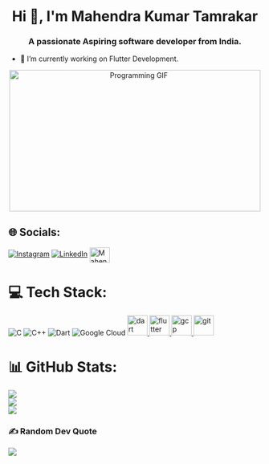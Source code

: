 <h1 align="center">Hi 👋, I'm Mahendra Kumar Tamrakar</h1>
<h3 align="center">A passionate Aspiring software developer from India.</h3>

- 🔭 I’m currently working on Flutter Development.

<div style="text-align: center;">
    <img src="https://media0.giphy.com/media/v1.Y2lkPTc5MGI3NjExbGIzZG96eWZ2YTc5c3B1cWNrbDI0NHJqZXB5czBuaWt6OHRhaWRsayZlcD12MV9pbnRlcm5hbF9naWZfYnlfaWQmY3Q9Zw/13HgwGsXF0aiGY/giphy.gif" alt="Programming GIF" style="width: 500px; height: 281.25px; opacity: 1;">
</div>


## 🌐 Socials:
[![Instagram](https://img.shields.io/badge/Instagram-%23E4405F.svg?logo=Instagram&logoColor=white)](https://instagram.com/_mahendra_tamrakar_) [![LinkedIn](https://img.shields.io/badge/LinkedIn-%230077B5.svg?logo=linkedin&logoColor=white)](https://linkedin.com/in/mahendratamrakar) 
<a href="https://www.leetcode.com/MahendraTamrakar" target="blank"><img align="center" src="https://raw.githubusercontent.com/rahuldkjain/github-profile-readme-generator/master/src/images/icons/Social/leet-code.svg" alt="MahendraTamrakar" height="30" width="40" /></a>


# 💻 Tech Stack:
![C](https://img.shields.io/badge/c-%2300599C.svg?style=flat&logo=c&logoColor=white) ![C++](https://img.shields.io/badge/c++-%2300599C.svg?style=flat&logo=c%2B%2B&logoColor=white) ![Dart](https://img.shields.io/badge/dart-%230175C2.svg?style=flat&logo=dart&logoColor=white) ![Google Cloud](https://img.shields.io/badge/GoogleCloud-%234285F4.svg?style=flat&logo=google-cloud&logoColor=white) 
 <a href="https://dart.dev" target="_blank" rel="noreferrer"> <img src="https://www.vectorlogo.zone/logos/dartlang/dartlang-icon.svg" alt="dart" width="40" height="40"/> </a> <a href="https://flutter.dev" target="_blank" rel="noreferrer"> <img src="https://www.vectorlogo.zone/logos/flutterio/flutterio-icon.svg" alt="flutter" width="40" height="40"/> </a> <a href="https://cloud.google.com" target="_blank" rel="noreferrer"> <img src="https://www.vectorlogo.zone/logos/google_cloud/google_cloud-icon.svg" alt="gcp" width="40" height="40"/> </a> <a href="https://git-scm.com/" target="_blank" rel="noreferrer"> <img src="https://www.vectorlogo.zone/logos/git-scm/git-scm-icon.svg" alt="git" width="40" height="40"/> </a> </p>


# 📊 GitHub Stats:
![](https://github-readme-stats.vercel.app/api?username=MahendraTamrakar&theme=dark&hide_border=false&include_all_commits=false&count_private=false)<br/>
![](https://github-readme-streak-stats.herokuapp.com/?user=MahendraTamrakar&theme=dark&hide_border=false)<br/>
![](https://github-readme-stats.vercel.app/api/top-langs/?username=MahendraTamrakar&theme=dark&hide_border=false&include_all_commits=false&count_private=false&layout=compact)

### ✍️ Random Dev Quote
![](https://quotes-github-readme.vercel.app/api?type=horizontal&theme=radical)

